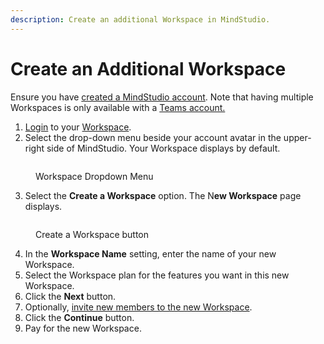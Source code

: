 ```yaml
---
description: Create an additional Workspace in MindStudio.
---
```


# Create an Additional Workspace

Ensure you have [created a MindStudio account](../new-to-mindstudio/create-a-mindstudio-account.md). Note that having multiple Workspaces is only available with a [Teams account.](https://mindstudio.ai/pricing)

1. [Login](../new-to-mindstudio/login-to-mindstudio.md) to your [Workspace](what-is-a-workspace.md).
2. Select the drop-down menu beside your account avatar in the upper-right side of MindStudio. Your Workspace displays by default.

<div data-full-width="true">

<figure><img src="../.gitbook/assets/Workspace Dropdown Settings #1.png" alt=""><figcaption><p>Workspace Dropdown Menu</p></figcaption></figure>

</div>

3. Select the **Create a Workspace** option. The N**ew Workspace** page displays.

<div data-full-width="true">

<figure><img src="../.gitbook/assets/New Workspace button #1.png" alt=""><figcaption><p>Create a Workspace button</p></figcaption></figure>

</div>

4. In the **Workspace Name** setting, enter the name of your new Workspace.
5. Select the Workspace plan for the features you want in this new Workspace.
6. Click the **Next** button.
7. Optionally, [invite new members to the new Workspace](manage-workspace-members-and-roles.md#invite-new-workspace-members).
8. Click the **Continue** button.
9. Pay for the new Workspace.
